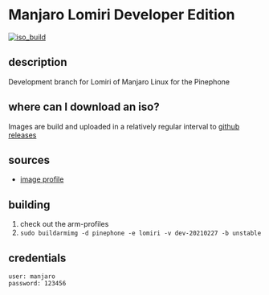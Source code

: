 # Manjaro Lomiri Developer Edition
[![iso_build](https://github.com/manjaro-pinephone/lomiri-dev/workflows/image_build/badge.svg)](https://github.com/manjaro-pinephone/lomiri-dev/actions)

## description

Development branch for Lomiri of Manjaro Linux for the Pinephone

## where can I download an iso?

Images are build and uploaded in a relatively regular interval to [github releases](https://github.com/manjaro-pinephone/lomiri-dev/releases)

## sources

- [image profile](https://github.com/manjaro-pinephone/arm-profiles)

## building

1. check out the arm-profiles
2. `sudo buildarmimg -d pinephone -e lomiri -v dev-20210227 -b unstable`

## credentials

```
user: manjaro
password: 123456
```
